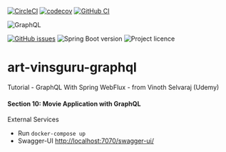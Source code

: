 [![CircleCI](https://circleci.com/gh/artshishkin/art-vinsguru-graphql.svg?style=svg)](https://circleci.com/gh/artshishkin/art-vinsguru-graphql)
[![codecov](https://codecov.io/gh/artshishkin/art-vinsguru-graphql/branch/main/graph/badge.svg?token=U5YRYVEM7N)](https://codecov.io/gh/artshishkin/art-vinsguru-graphql)
[![GitHub CI](https://github.com/artshishkin/art-vinsguru-graphql/actions/workflows/maven.yml/badge.svg)](https://github.com/artshishkin/art-vinsguru-graphql/actions/workflows/maven.yml)

![GraphQL][graphql]

[![GitHub issues](https://img.shields.io/github/issues/artshishkin/art-vinsguru-graphql)](https://github.com/artshishkin/art-vinsguru-graphql/issues)
![Spring Boot version][springver]
![Project licence][licence]

# art-vinsguru-graphql
Tutorial - GraphQL With Spring WebFlux - from Vinoth Selvaraj (Udemy)

#### Section 10: Movie Application with GraphQL

External Services
- Run `docker-compose up`
- Swagger-UI [http://localhost:7070/swagger-ui/](http://localhost:7070/swagger-ui/)


[springver]: https://img.shields.io/badge/dynamic/xml?label=Spring%20Boot&query=%2F%2A%5Blocal-name%28%29%3D%27project%27%5D%2F%2A%5Blocal-name%28%29%3D%27parent%27%5D%2F%2A%5Blocal-name%28%29%3D%27version%27%5D&url=https%3A%2F%2Fraw.githubusercontent.com%2Fartshishkin%2Fart-vinsguru-graphql%2Fmain%2Fpom.xml&logo=Spring&labelColor=white&color=grey
[licence]: https://img.shields.io/github/license/artshishkin/art-vinsguru-graphql.svg
[graphql]: https://img.shields.io/static/v1?label=&message=GraphQL&labelColor=grey&color=white&cacheSeconds=60&logo=graphql
